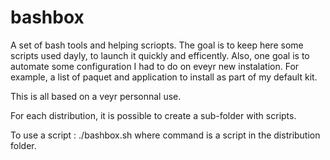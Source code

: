 # bashbox
A set of bash tools and helping scriopts.
The goal is to keep here some scripts used dayly, to launch it quickly and efficently.
Also, one goal is to automate some configuration I had to do on eveyr new instalation.
For example, a list of paquet and application to install as part of my default kit.

This is all based on a veyr personnal use.

For each distribution, it is possible to create a sub-folder with scripts.

To use a script : ./bashbox.sh <command> where command is a script in the distribution folder.
